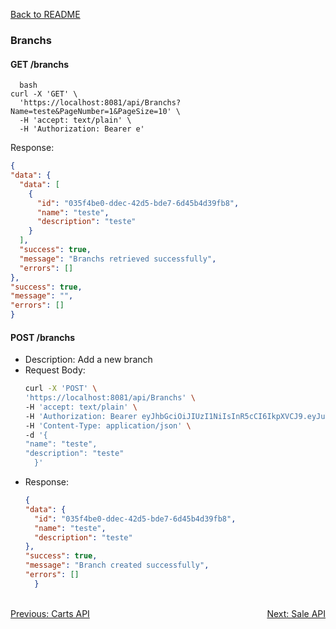 [Back to README](../README.md)

### Branchs

#### GET /branchs
```
  bash
curl -X 'GET' \
  'https://localhost:8081/api/Branchs?Name=teste&PageNumber=1&PageSize=10' \
  -H 'accept: text/plain' \
  -H 'Authorization: Bearer e'
```

 Response: 
  ```json
{
  "data": {
    "data": [
      {
        "id": "035f4be0-ddec-42d5-bde7-6d45b4d39fb8",
        "name": "teste",
        "description": "teste"
      }
    ],
    "success": true,
    "message": "Branchs retrieved successfully",
    "errors": []
  },
  "success": true,
  "message": "",
  "errors": []
}
  ```



#### POST /branchs
- Description: Add a new branch
- Request Body:
  ```bash
  curl -X 'POST' \
  'https://localhost:8081/api/Branchs' \
  -H 'accept: text/plain' \
  -H 'Authorization: Bearer eyJhbGciOiJIUzI1NiIsInR5cCI6IkpXVCJ9.eyJuYW1laWQiOiI0MDUxNWIyOS1lMTEyLTQ0NTctOWE2OS1jMTcwYjgzMzk4NmQiLCJ1bmlxdWVfbmFtZSI6InRlc3RlIiwicm9sZSI6IkFkbWluIiwibmJmIjoxNzQ4MDIwNDUxLCJleHAiOjE3NDgwNDkyNTEsImlhdCI6MTc0ODAyMDQ1MX0.qedNPAnqXLWGOr3QvN_udW51I5i-rGQI4OeTOxdvbQ0' \
  -H 'Content-Type: application/json' \
  -d '{
  "name": "teste",
  "description": "teste"
    }'
  ```
- Response: 
  ```json
  {
  "data": {
    "id": "035f4be0-ddec-42d5-bde7-6d45b4d39fb8",
    "name": "teste",
    "description": "teste"
  },
  "success": true,
  "message": "Branch created successfully",
  "errors": []
    }
  ```

<br>
<div style="display: flex; justify-content: space-between;">
  <a href="./carts-api.md">Previous: Carts API</a>
  <a href="./sale-api.md">Next: Sale API</a>
</div>